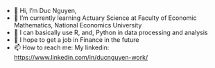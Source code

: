 - 👋 Hi, I’m Duc Nguyen,
- 🌱 I’m currently learning Actuary Science at Faculty of Economic Mathematics, National Economics University
- 👀 I can basically use R, and, Python in data processing and analysis
- 💞️ I hope to get a job in Finance in the future
- 📫 How to reach me: My linkedin: https://www.linkedin.com/in/ducnguyen-work/
<!---
ducnguyen-work/ducnguyen-work is a ✨ special ✨ repository because its `README.md` (this file) appears on your GitHub profile.
You can click the Preview link to take a look at your changes.
--->
